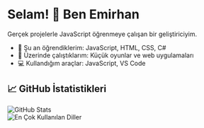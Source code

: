 # Selam! 👋 Ben Emirhan

Gerçek projelerle JavaScript öğrenmeye çalışan bir geliştiriciyim.

- 🌱 Şu an öğrendiklerim: JavaScript, HTML, CSS, C#  
- 🔨 Üzerinde çalıştıklarım: Küçük oyunlar ve web uygulamaları  
- 💻 Kullandığım araçlar: JavaScript, VS Code  

## 📈 GitHub İstatistikleri

![GitHub Stats](https://github-readme-stats.vercel.app/api?username=Everjustice&show_icons=true&theme=default)  
![En Çok Kullanılan Diller](https://github-readme-stats.vercel.app/api/top-langs/?username=Everjustice&layout=compact)

